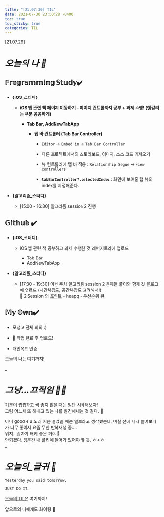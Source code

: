 ```yaml
---
title: "[21.07.30] TIL"
date: 2021-07-30 23:50:28 -0400
toc: true
toc_sticky: true
categories: TIL
---
```


[21.07.29]

# *오늘의 나 🙌*

## ℙ𝕣𝕠𝕘𝕣𝕒𝕞𝕞𝕚𝕟𝕘 𝕊𝕥𝕦𝕕𝕪✔️   

- **{iOS_스터디}**

	* **iOS 앱 관련 책 페이지 이동하기 - 페이지 컨트롤까지 공부 + 과제 수행! (헷갈리는 부분 꼼꼼하게)**
		* **Tab Bar, AddNewTabApp**

			- **탭 바 컨트롤러 (Tab Bar Controller)**

				- `Editor` → `Embed in` → `Tab Bar Controller`			
				- 다른 프로젝트에서의 스토리보드, 이미지, 소스 코드 가져오기

				- 뷰 컨트롤러에 탭 바 적용 : `Relationship Segue` → `view controllers`  

				- **`tabBarController?.selectedIndex`** : 화면에 보여줄 탭 뷰의 index를 지정해준다.							

  

- **{알고리즘_스터디}**

	* [15:00 - 16:30] 알고리즘 session 2 진행


## 𝔾𝕚𝕥𝕙𝕦𝕓 ✔️

- **{iOS_스터디}**

	* iOS 앱 관련 책 공부하고 과제 수행한 것 레퍼지토리에 업로드

		* Tab Bar
		* AddNewTabApp

- **{알고리즘_스터디}**
	* [17:30 - 19:30] 이번 주차 알고리즘 session 2 문제들 풀이와 함께 깃 블로그에 업로드 (시간복잡도, 공간복잡도 고려해서!) 
	  <div class="notice--primary" markdown="1">
	  🌟 2 Session 의 <u>포인트</u>    
		 - heapq      
		 - 우선순위 큐     
		</div>
		

## 𝕄𝕪 𝕆𝕨𝕟✔️ 

- 모냉고 전체 회의 :)

- 🤫 작업 완료 후 업로드!

- 개인목표 인증 


오늘의 나는 여기까지! 
    
_
  
# *그냥...끄적임 ✍🏻*

기분이 찝찝하고 썩 좋지 않을 때는 일단 시작해보자!     
그럼 어느새 또 해내고 있는 나를 발견해내는 것 같다. 👀     

아니 good 4 u 노래 처음 들었을 때는 별로라고 생각했는데, 며칠 전에 다시 들어보다가 너무 좋아서 요즘 무한 반복재생 중....    
뭐지...갑자기 왜케 좋은 거야 🤭   
안되겠다. 당분간 내 플리에 들어가 있어야 할 듯. ㅎㅅㅎ            
_


# *오늘의_글귀 📜*

	Yesterday you said tomorrow.
	
	JUST DO IT.

<div class="notice--primary" markdown="1">
<u>오늘의 TIL</u>은 여기까지!     
      
앞으로의 나에게도 화이팅 🌸 
</div>  
